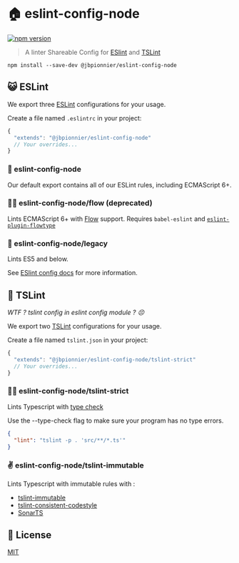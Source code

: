 # :house: eslint-config-node

[![npm version](https://badge.fury.io/js/%40jbpionnier%2Feslint-config-node.svg)](https://badge.fury.io/js/%40jbpionnier%2Feslint-config-node)

> A linter Shareable Config for [ESlint](http://eslint.org/docs/developer-guide/shareable-configs) and [TSLint](https://palantir.github.io/tslint/usage/configuration/)


`npm install --save-dev @jbpionnier/eslint-config-node`

## :smiley_cat: ESLint

We export three [ESLint](http://eslint.org/) configurations for your usage.

Create a file named `.eslintrc` in your project:

```js
{
  "extends": "@jbpionnier/eslint-config-node"
  // Your overrides...
}
```

### :frog: eslint-config-node

Our default export contains all of our ESLint rules, including ECMAScript 6+.


### :ok_woman: eslint-config-node/flow (deprecated)

Lints ECMAScript 6+ with [Flow](https://flowtype.org/) support. Requires `babel-eslint` and [`eslint-plugin-flowtype`](https://github.com/gajus/eslint-plugin-flowtype)

### :hospital: eslint-config-node/legacy

Lints ES5 and below.

See [ESlint config docs](http://eslint.org/docs/user-guide/configuring#extending-configuration-files)
for more information.


## :lollipop: TSLint

_WTF ? tslint config in eslint config module ? :persevere:_

We export two [TSLint](https://palantir.github.io/tslint/) configurations for your usage.

Create a file named `tslint.json` in your project:

```js
{
  "extends": "@jbpionnier/eslint-config-node/tslint-strict"
  // Your overrides...
}

```

### :guardsman: eslint-config-node/tslint-strict

Lints Typescript with [type check](https://palantir.github.io/tslint/usage/type-checking/)

Use the --type-check flag to make sure your program has no type errors.

```json
{
  "lint": "tslint -p . 'src/**/*.ts'"
}
```

### :v: eslint-config-node/tslint-immutable

Lints Typescript with immutable rules with : 
 - [tslint-immutable](https://github.com/jonaskello/tslint-immutable)
 - [tslint-consistent-codestyle](https://github.com/ajafff/tslint-consistent-codestyle)
 - [SonarTS](https://github.com/SonarSource/SonarTS/)


## :memo: License

[MIT](http://opensource.org/licenses/MIT)
